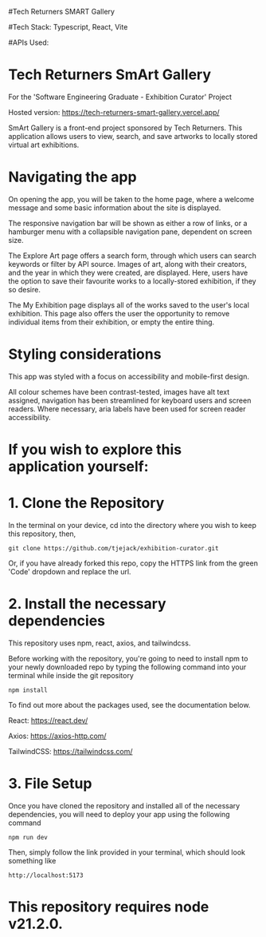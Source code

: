 #Tech Returners SMART Gallery

#Tech Stack:
Typescript, React, Vite

#APIs Used:

# Tech Returners SmArt Gallery
For the 'Software Engineering Graduate - Exhibition Curator' Project

Hosted version: https://tech-returners-smart-gallery.vercel.app/

SmArt Gallery is a front-end project sponsored by Tech Returners. This application allows users to view, search, and save artworks to locally stored virtual art exhibitions.

# Navigating the app

On opening the app, you will be taken to the home page, where a welcome message and some basic information about the site is displayed.

The responsive navigation bar will be shown as either a row of links, or a hamburger menu with a collapsible navigation pane, dependent on screen size.

The Explore Art page offers a search form, through which users can search keywords or filter by API source. Images of art, along with their creators, and the year in which they were created, are displayed. Here, users have the option to save their favourite works to a locally-stored exhibition, if they so desire.

The My Exhibition page displays all of the works saved to the user's local exhibition. This page also offers the user the opportunity to remove individual items from their exhibition, or empty the entire thing.

# Styling considerations

This app was styled with a focus on accessibility and mobile-first design.

All colour schemes have been contrast-tested, images have alt text assigned, navigation has been streamlined for keyboard users and screen readers. Where necessary, aria labels have been used for screen reader accessibility.

# If you wish to explore this application yourself:

# 1. Clone the Repository
In the terminal on your device, cd into the directory where you wish to keep this repository, then,

```git clone https://github.com/tjejack/exhibition-curator.git```

Or, if you have already forked this repo, copy the HTTPS link from the green 'Code' dropdown and replace the url.

# 2. Install the necessary dependencies
This repository uses npm, react, axios, and tailwindcss.

Before working with the repository, you're going to need to install npm to your newly downloaded repo by typing the following command into your terminal while inside the git repository

```npm install```

To find out more about the packages used, see the documentation below.

React: https://react.dev/

Axios: https://axios-http.com/

TailwindCSS: https://tailwindcss.com/

# 3. File Setup
Once you have cloned the repository and installed all of the necessary dependencies, you will need to deploy your app using the following command

```npm run dev```

Then, simply follow the link provided in your terminal, which should look something like

```http://localhost:5173```

# This repository requires node v21.2.0.

